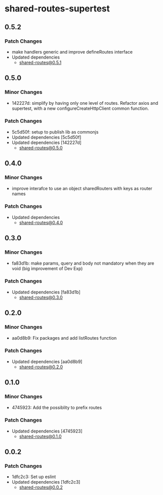 # shared-routes-supertest

## 0.5.2

### Patch Changes

- make handlers generic and improve defineRoutes interface
- Updated dependencies
  - shared-routes@0.5.1

## 0.5.0

### Minor Changes

- 142227d: simplify by having only one level of routes. Refactor axios and supertest, with a new configureCreateHttpClient common function.

### Patch Changes

- 5c5d50f: setup to publish lib as commonjs
- Updated dependencies [5c5d50f]
- Updated dependencies [142227d]
  - shared-routes@0.5.0

## 0.4.0

### Minor Changes

- improve interafce to use an object sharedRouters with keys as router names

### Patch Changes

- Updated dependencies
  - shared-routes@0.4.0

## 0.3.0

### Minor Changes

- fa83d1b: make params, query and body not mandatory when they are void (big improvement of Dev Exp)

### Patch Changes

- Updated dependencies [fa83d1b]
  - shared-routes@0.3.0

## 0.2.0

### Minor Changes

- aa0d8b9: Fix packages and add listRoutes function

### Patch Changes

- Updated dependencies [aa0d8b9]
  - shared-routes@0.2.0

## 0.1.0

### Minor Changes

- 4745923: Add the possiblity to prefix routes

### Patch Changes

- Updated dependencies [4745923]
  - shared-routes@0.1.0

## 0.0.2

### Patch Changes

- 1dfc2c3: Set up eslint
- Updated dependencies [1dfc2c3]
  - shared-routes@0.0.2
